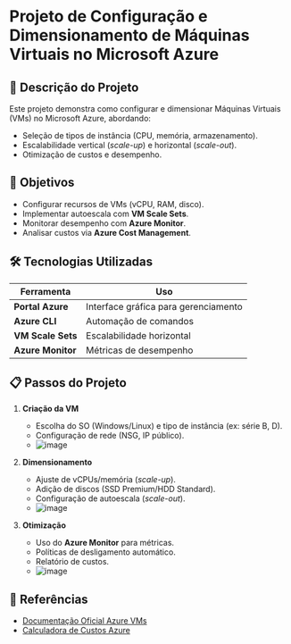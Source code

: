 # **Projeto de Configuração e Dimensionamento de Máquinas Virtuais no Microsoft Azure**

## **📌 Descrição do Projeto**  
Este projeto demonstra como configurar e dimensionar Máquinas Virtuais (VMs) no Microsoft Azure, abordando:  
- Seleção de tipos de instância (CPU, memória, armazenamento).  
- Escalabilidade vertical (*scale-up*) e horizontal (*scale-out*).  
- Otimização de custos e desempenho.  

## **🎯 Objetivos**  
- Configurar recursos de VMs (vCPU, RAM, disco).  
- Implementar autoescala com **VM Scale Sets**.  
- Monitorar desempenho com **Azure Monitor**.  
- Analisar custos via **Azure Cost Management**.  

## **🛠️ Tecnologias Utilizadas**  
| Ferramenta | Uso |  
|------------|-----|  
| **Portal Azure** | Interface gráfica para gerenciamento |  
| **Azure CLI** | Automação de comandos |  
| **VM Scale Sets** | Escalabilidade horizontal |  
| **Azure Monitor** | Métricas de desempenho |  

## **📋 Passos do Projeto**  
1. **Criação da VM**  
   - Escolha do SO (Windows/Linux) e tipo de instância (ex: série B, D).  
   - Configuração de rede (NSG, IP público).
   - ![image](https://github.com/user-attachments/assets/15fe54d6-b7e5-40a1-93c1-e84f8e693c0f)


2. **Dimensionamento**  
   - Ajuste de vCPUs/memória (*scale-up*).  
   - Adição de discos (SSD Premium/HDD Standard).  
   - Configuração de autoescala (*scale-out*).
   - ![image](https://github.com/user-attachments/assets/9afdcbc2-1b22-45b5-9cf5-b5a733cc8313)


3. **Otimização**  
   - Uso do **Azure Monitor** para métricas.  
   - Políticas de desligamento automático.  
   - Relatório de custos.
   - ![image](https://github.com/user-attachments/assets/60fa8fac-c785-4435-8d4a-8718986cb24e)
   
## **🔗 Referências**  
- [Documentação Oficial Azure VMs](https://docs.microsoft.com/pt-br/azure/virtual-machines/)  
- [Calculadora de Custos Azure](https://azure.microsoft.com/pt-br/pricing/calculator/)  
